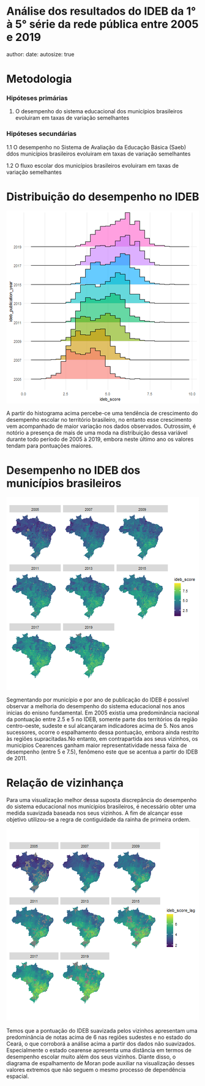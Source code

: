 Análise dos resultados do IDEB da 1° à 5° série da rede pública entre 2005 e 2019
========================================================
author: 
date: 
autosize: true









Metodologia
========================================================

### Hipóteses primárias

1. O desempenho do sistema educacional dos municípios brasileiros
evoluiram em taxas de variação semelhantes

### Hipóteses secundárias

1.1 O desempenho no Sistema de Avaliação da Educação Básica (Saeb) ddos municípios brasileiros evoluiram em taxas de variação semelhantes

1.2 O fluxo escolar dos municípios brasileiros evoluiram em taxas
de variação semelhantes

Distribuição do desempenho no IDEB
========================================================

![plot of chunk unnamed-chunk-2](presentation-figure/unnamed-chunk-2-1.png)

A partir do histograma acima percebe-ce uma tendência de crescimento do desempenho escolar no território brasileiro,
no entanto esse crescimento vem acompanhado de maior variação nos
dados observados. Outrossim, é notório a presença de mais de uma moda na distribuição dessa variável durante todo período de 2005 à 2019, embora neste último ano os valores tendam para pontuações maiores.

Desempenho no IDEB dos municípios brasileiros
========================================================






![plot of chunk unnamed-chunk-5](presentation-figure/unnamed-chunk-5-1.png)

Segmentando por município e por ano de publicação do IDEB é possível observar a melhoria do desempenho do sistema educacional nos anos inicias do enisno fundamental. Em 2005 existia uma predominância nacional da pontuação entre 2.5 e 5 no IDEB, somente parte dos territórios da região centro-oeste, sudeste e sul alcançaram indicadores acima de 5. Nos anos sucessores, ocorre o espalhamento dessa pontuação, embora ainda restrito às regiões supracitadas.No entanto, em contrapartida aos seus vizinhos, os municípios Cearences ganham maior representatividade nessa faixa de desempenho (entre 5 e 7.5), fenômeno este que se acentua a partir do IDEB de 2011. 

Relação de vizinhança 
========================================================

Para uma visualização melhor dessa suposta discrepância do desempenho do sistema educacional nos munícipios brasileiros, é necessário obter uma medida suavizada baseada nos seus vizinhos. A fim de alcançar esse objetivo utilizou-se a regra de contiguidade da rainha de primeira ordem. 



![plot of chunk unnamed-chunk-6](presentation-figure/unnamed-chunk-6-1.png)

Temos que a pontuação do IDEB suavizada pelos vizinhos apresentam uma predominância de notas acima de 6 nas regiões sudestes e no
estado do Ceará, o que corroborá a análise acima a partir dos dados não suavizados. Especialmente o estado cearense apresenta uma distância em termos de desempenho escolar muito além dos seus vizinhos. Diante disso, o diagrama de espalhamento de Moran pode auxiliar na visualização desses valores extremos que não seguem o mesmo processo de dependência espacial.
